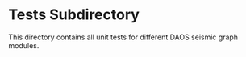 # Tests Subdirectory

This directory contains all unit tests for different DAOS seismic graph modules. 
